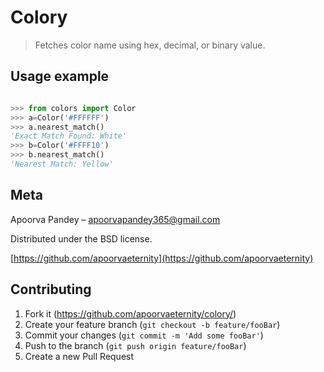 # Colory
> Fetches color name using hex, decimal, or binary value.


## Usage example


```python

>>> from colors import Color
>>> a=Color('#FFFFFF')
>>> a.nearest_match()
'Exact Match Found: White'
>>> b=Color('#FFFF10')	
>>> b.nearest_match()
'Nearest Match: Yellow'

```



## Meta

Apoorva Pandey – apoorvapandey365@gmail.com

Distributed under the BSD license.

[https://github.com/apoorvaeternity](https://github.com/apoorvaeternity)

## Contributing

1. Fork it (<https://github.com/apoorvaeternity/colory/>)
2. Create your feature branch (`git checkout -b feature/fooBar`)
3. Commit your changes (`git commit -m 'Add some fooBar'`)
4. Push to the branch (`git push origin feature/fooBar`)
5. Create a new Pull Request

